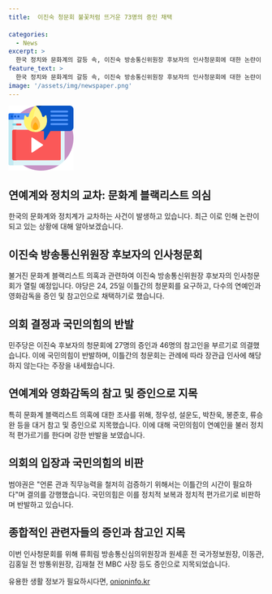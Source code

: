 ```yaml
---
title:  이진숙 청문회 불꽃처럼 뜨거운 73명의 증인 채택

categories:
  - News
excerpt: >
  한국 정치와 문화계의 갈등 속, 이진숙 방송통신위원장 후보자의 인사청문회에 대한 논란이 확산되고 있다. 여당은 연예인 및 감독 등 27명의 증인과 46명의 참고인을 부를 예정이며, 국민의힘은 이에 반대하며 퇴장했다. 특히 문화계 블랙리스트 의혹에 대한 조사로, 정우성, 봉준호 등을 참고인으로 지목했다. 이로 인해 양측 간의 갈등이 고조되고 있으며, 이에 대한 논란은 계속될 전망이다.
feature_text: >
  한국 정치와 문화계의 갈등 속, 이진숙 방송통신위원장 후보자의 인사청문회에 대한 논란이 확산되고 있다. 여당은 연예인 및 감독 등 27명의 증인과 46명의 참고인을 부를 예정이며, 국민의힘은 이에 반대하며 퇴장했다. 특히 문화계 블랙리스트 의혹에 대한 조사로, 정우성, 봉준호 등을 참고인으로 지목했다. 이로 인해 양측 간의 갈등이 고조되고 있으며, 이에 대한 논란은 계속될 전망이다.
image: '/assets/img/newspaper.png'
---
```


<p><img src="/assets/img/news.png" alt="rentncar 속보" /></p>

<h2 data-ke-size="size26">연예계와 정치의 교차: 문화계 블랙리스트 의심</h2>

<p data-ke-size="size16">한국의 문화계와 정치계가 교차하는 사건이 발생하고 있습니다. 최근 이로 인해 논란이 되고 있는 상황에 대해 알아보겠습니다.</p>

<h2 data-ke-size="size24">이진숙 방송통신위원장 후보자의 인사청문회</h2>

<p data-ke-size="size16">불거진 문화계 블랙리스트 의혹과 관련하여 이진숙 방송통신위원장 후보자의 인사청문회가 열릴 예정입니다. 야당은 24, 25일 이틀간의 청문회를 요구하고, 다수의 연예인과 영화감독을 증인 및 참고인으로 채택하기로 했습니다.</p>

<h2 data-ke-size="size24">의회 결정과 국민의힘의 반발</h2>

<p data-ke-size="size16">민주당은 이진숙 후보자의 청문회에 27명의 증인과 46명의 참고인을 부르기로 의결했습니다. 이에 국민의힘이 반발하며, 이틀간의 청문회는 관례에 따라 장관급 인사에 해당하지 않는다는 주장을 내세웠습니다.</p>

<h2 data-ke-size="size24">연예계와 영화감독의 참고 및 증인으로 지목</h2>

<p data-ke-size="size16">특히 문화계 블랙리스트 의혹에 대한 조사를 위해, 정우성, 설운도, 박찬욱, 봉준호, 류승완 등을 대거 참고 및 증인으로 지목했습니다. 이에 대해 국민의힘이 연예인을 불러 정치적 편가르기를 한다며 강한 반발을 보였습니다.</p>

<h2 data-ke-size="size24">의회의 입장과 국민의힘의 비판</h2>

<p data-ke-size="size16">범야권은 "언론 관과 직무능력을 철저히 검증하기 위해서는 이틀간의 시간이 필요하다"며 결의를 강행했습니다. 국민의힘은 이를 정치적 보복과 정치적 편가르기로 비판하며 반발하고 있습니다.</p>

<h2 data-ke-size="size24">종합적인 관련자들의 증인과 참고인 지목</h2>

<p data-ke-size="size16">이번 인사청문회를 위해 류희림 방송통신심의위원장과 원세훈 전 국가정보원장, 이동관, 김홍일 전 방통위원장, 김재철 전 MBC 사장 등도 증인으로 지목되었습니다.</p>
유용한 생활 정보가 필요하시다면, <a href="https://onioninfo.kr" rel="dofollow">onioninfo.kr</a>


